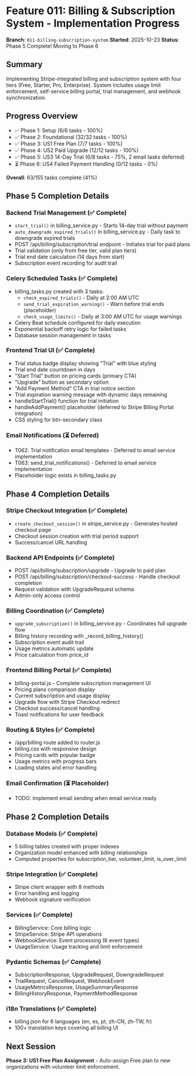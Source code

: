 # Feature 011: Billing & Subscription System - Implementation Progress

**Branch**: `011-billing-subscription-system`
**Started**: 2025-10-23
**Status**: Phase 5 Complete! Moving to Phase 6

## Summary

Implementing Stripe-integrated billing and subscription system with four tiers (Free, Starter, Pro, Enterprise). System includes usage limit enforcement, self-service billing portal, trial management, and webhook synchronization.

## Progress Overview

- ✅ Phase 1: Setup (6/6 tasks - 100%)
- ✅ Phase 2: Foundational (32/32 tasks - 100%)
- ✅ Phase 3: US1 Free Plan (7/7 tasks - 100%)
- ✅ Phase 4: US2 Paid Upgrade (12/12 tasks - 100%)
- ✅ Phase 5: US3 14-Day Trial (6/8 tasks - 75%, 2 email tasks deferred)
- ⏳ Phase 6: US4 Failed Payment Handling (0/12 tasks - 0%)

**Overall**: 63/155 tasks complete (41%)

## Phase 5 Completion Details

### Backend Trial Management (✅ Complete)
- `start_trial()` in billing_service.py - Starts 14-day trial without payment
- `auto_downgrade_expired_trials()` in billing_service.py - Daily task to downgrade expired trials
- POST /api/billing/subscription/trial endpoint - Initiates trial for paid plans
- Trial validation (only from free tier, valid plan tiers)
- Trial end date calculation (14 days from start)
- Subscription event recording for audit trail

### Celery Scheduled Tasks (✅ Complete)
- billing_tasks.py created with 3 tasks:
  - `check_expired_trials()` - Daily at 2:00 AM UTC
  - `send_trial_expiration_warning()` - Warn before trial ends (placeholder)
  - `check_usage_limits()` - Daily at 3:00 AM UTC for usage warnings
- Celery Beat schedule configured for daily execution
- Exponential backoff retry logic for failed tasks
- Database session management in tasks

### Frontend Trial UI (✅ Complete)
- Trial status badge display showing "Trial" with blue styling
- Trial end date countdown in days
- "Start Trial" button on pricing cards (primary CTA)
- "Upgrade" button as secondary option
- "Add Payment Method" CTA in trial notice section
- Trial expiration warning message with dynamic days remaining
- handleStartTrial() function for trial initiation
- handleAddPayment() placeholder (deferred to Stripe Billing Portal integration)
- CSS styling for btn-secondary class

### Email Notifications (⏳ Deferred)
- T062: Trial notification email templates - Deferred to email service implementation
- T063: send_trial_notifications() - Deferred to email service implementation
- Placeholder logic exists in billing_tasks.py

## Phase 4 Completion Details

### Stripe Checkout Integration (✅ Complete)
- `create_checkout_session()` in stripe_service.py - Generates hosted checkout page
- Checkout session creation with trial period support
- Success/cancel URL handling

### Backend API Endpoints (✅ Complete)
- POST /api/billing/subscription/upgrade - Upgrade to paid plan
- POST /api/billing/subscription/checkout-success - Handle checkout completion
- Request validation with UpgradeRequest schema
- Admin-only access control

### Billing Coordination (✅ Complete)
- `upgrade_subscription()` in billing_service.py - Coordinates full upgrade flow
- Billing history recording with _record_billing_history()
- Subscription event audit trail
- Usage metrics automatic update
- Price calculation from price_id

### Frontend Billing Portal (✅ Complete)
- billing-portal.js - Complete subscription management UI
- Pricing plans comparison display
- Current subscription and usage display
- Upgrade flow with Stripe Checkout redirect
- Checkout success/cancel handling
- Toast notifications for user feedback

### Routing & Styles (✅ Complete)
- /app/billing route added to router.js
- billing.css with responsive design
- Pricing cards with popular badge
- Usage metrics with progress bars
- Loading states and error handling

### Email Confirmation (⏳ Placeholder)
- TODO: Implement email sending when email service ready

## Phase 2 Completion Details

### Database Models (✅ Complete)
- 5 billing tables created with proper indexes
- Organization model enhanced with billing relationships
- Computed properties for subscription_tier, volunteer_limit, is_over_limit

### Stripe Integration (✅ Complete)
- Stripe client wrapper with 8 methods
- Error handling and logging
- Webhook signature verification

### Services (✅ Complete)
- BillingService: Core billing logic
- StripeService: Stripe API operations
- WebhookService: Event processing (6 event types)
- UsageService: Usage tracking and limit enforcement

### Pydantic Schemas (✅ Complete)
- SubscriptionResponse, UpgradeRequest, DowngradeRequest
- TrialRequest, CancelRequest, WebhookEvent
- UsageMetricsResponse, UsageSummaryResponse
- BillingHistoryResponse, PaymentMethodResponse

### i18n Translations (✅ Complete)
- billing.json for 6 languages (en, es, pt, zh-CN, zh-TW, fr)
- 100+ translation keys covering all billing UI

## Next Session

**Phase 3: US1 Free Plan Assignment** - Auto-assign Free plan to new organizations with volunteer limit enforcement.
